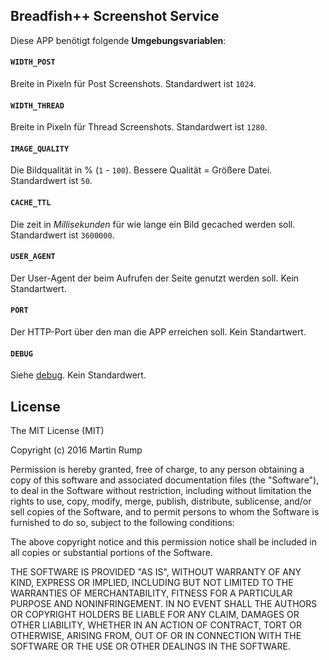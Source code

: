 ## Breadfish++ Screenshot Service
Diese APP benötigt folgende **Umgebungsvariablen**:


#### `WIDTH_POST`
Breite in Pixeln für Post Screenshots.
Standardwert ist `1024`.

#### `WIDTH_THREAD`
Breite in Pixeln für Thread Screenshots.
Standardwert ist `1280`.

#### `IMAGE_QUALITY`
Die Bildqualität in % (`1` - `100`). Bessere Qualität = Größere Datei.
Standardwert ist `50`.

#### `CACHE_TTL`
Die zeit in *Millisekunden* für wie lange ein Bild gecached werden soll.
Standardwert ist `3600000`.

#### `USER_AGENT`
Der User-Agent der beim Aufrufen der Seite genutzt werden soll.
Kein Standartwert.

#### `PORT`
Der HTTP-Port über den man die APP erreichen soll.
Kein Standartwert.

#### `DEBUG`
Siehe [debug](https://github.com/visionmedia/debug).
Kein Standardwert.

## License
The MIT License (MIT)

Copyright (c) 2016 Martin Rump

Permission is hereby granted, free of charge, to any person obtaining a copy
of this software and associated documentation files (the "Software"), to deal
in the Software without restriction, including without limitation the rights
to use, copy, modify, merge, publish, distribute, sublicense, and/or sell
copies of the Software, and to permit persons to whom the Software is
furnished to do so, subject to the following conditions:

The above copyright notice and this permission notice shall be included in all
copies or substantial portions of the Software.

THE SOFTWARE IS PROVIDED "AS IS", WITHOUT WARRANTY OF ANY KIND, EXPRESS OR
IMPLIED, INCLUDING BUT NOT LIMITED TO THE WARRANTIES OF MERCHANTABILITY,
FITNESS FOR A PARTICULAR PURPOSE AND NONINFRINGEMENT. IN NO EVENT SHALL THE
AUTHORS OR COPYRIGHT HOLDERS BE LIABLE FOR ANY CLAIM, DAMAGES OR OTHER
LIABILITY, WHETHER IN AN ACTION OF CONTRACT, TORT OR OTHERWISE, ARISING FROM,
OUT OF OR IN CONNECTION WITH THE SOFTWARE OR THE USE OR OTHER DEALINGS IN THE
SOFTWARE.
